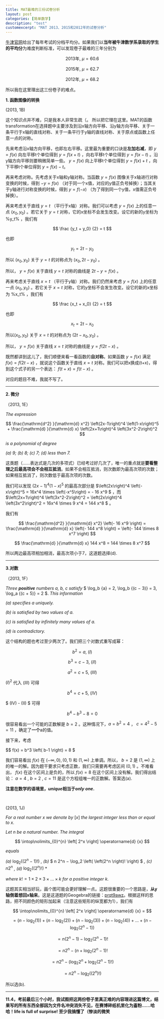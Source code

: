 ```yaml
---
title: MAT最难的三份试卷分析
layout: post
categories: [简单数学]
description: "test"
customexcerpt: "MAT 2013、2015和2012年的试卷分析"
---
```


[牛津官网](https://www.maths.ox.ac.uk/study-here/undergraduate-study/maths-admissions-test)给出了每年考试的分档平均分。如果我们以**当年被牛津数学系录取的学生的平均分**为难度判断标准，可以发现卷子最难的三年分别为

$$ {\text{2013年, }} \mu = 60.6 $$

$$ {\text{2015年, }} \mu = 62.7 $$

$$ {\text{2012年, }} \mu = 68.2 $$

所以我在这里理出这三份卷子的难点。

__1. 函数图像的转换__

(2013, 1B)

这个知识点并不难，只是我本人非常生疏（。 所以把它理在这里。MAT的函数transformation在选择题中主要涉及到沿x轴方向平移、沿y轴方向平移、关于一条平行于x轴的直线对称、关于一条平行于y轴的直线对称、关于原点或函数上任意一点的对称。

先来考虑沿x轴方向平移，也即左右平移。这里最为重要的口诀是**左加右减**，即 $y=f(x)$ 向左平移t个单位得到 $y=f(x+t)$ ，向右平移t个单位得到 $y=f(x-t)$ 。沿y轴方向平移则要稍微简单一些。 $y=f(x)$ 向上平移t个单位得到 $y=f(x)+t$ ，向下平移t个单位得到 $y=f(x)-t$。

再来考虑对称。先考虑关于x轴和y轴对称。当函数 $y=f(x)$ 图像关于x轴进行对称变换的时候，得到 $-y=f(x)$ （对于同一个x值，对应的y值正负号掉换）；当其关于y轴进行对称变换的时候，得到 $y=f(-x)$ （为了得到同一个y值，x值需正负号掉换）。

再来考虑关于直线 $y=t$ （平行于x轴）对称。我们可以考虑 $y=f(x)$ 上的任意一点 $({x_0}, {y_0})$ 。若它关于 $y=t$ 对称，它的x坐标不会发生改变。设它的新的y坐标为 %y_t% ，我们有

$$ \frac {y_t + y_0} {2} = t $$

也即

$$ y_t = 2t - y_0 $$

所以 $({x_0}, {y_0})$ 关于 $y=t$ 的对称点为 $({x_0}, {2t-y_0})$ 。

所以， $y=f(x)$ 关于直线 $y=t$ 对称的曲线是 $2t - y=f(x)$ 。

再来考虑关于直线 $x=t$ （平行于y轴）对称。我们仍然来考虑 $y=f(x)$ 上的任意一点 $({x_0}, {y_0})$ 。若它关于 $x=t$ 对称，它的y坐标不会发生改变。设它的新的x坐标为 %x_t% ，我们有

$$ \frac {x_t + x_0} {2} = t $$

也即

$$ x_t = 2t - x_0 $$

所以$({x_0}, {y_0})$ 关于 $x=t$ 的对称点为 $({2t-x_0}, {y_0})$ 。

所以， $y=f(x)$ 关于直线 $x=t$ 对称的曲线是 $y=f(2t-x)$ 。

既然都讲到这儿了，我们顺便来看一看函数的**自对称**。如果函数 $y=f(x)$ 满足 $f(x)=f(2t-x)$ ，就说这个函数关于直线 $x=t$ 对称。我们可以把x换成(t+x)，得到这个式子的另一个表达： $f(t+x)=f(t-x)$ 。

对应的题目不难，我就不写了。

------

__2. 微分__

（2013, 1E）

*The expression*

$$ \frac{\mathrm{d^2} }{\mathrm{d} x^2} \left(2x-1\right)^4 \left(1-x\right)^5 +  \frac{\mathrm{d} }{\mathrm{d} x} \left(2x+1\right)^4 \left(3x^2-2\right)^2 $$

*is a polynomial of degree*

*(a) 9; (b) 8; (c) 7; (d) less than 7.*

这类题（……表达式是几次的多项式）已经考过好几次了，唯一的重点就是**要看整理之后最高项会不会相互抵消**。如果不会相互抵消，则次数即为最高次项的次数；如果相互抵消了，则次数低于最高次项的次数。

我们可以发现 $\left(2x-1\right)^4 \left(1-x\right)^5$ 的最高次部分是 $\left(2x\right)^4 \left(-x\right)^5 = 16x^4 \times \left(-x^5\right) = - 16 x^9 $ ，而 $\left(2x+1\right)^4 \left(3x^2-2\right)^2 = \left(2x\right)^4 \left(3x^2\right)^2 = 16x^4 \times 9 x^4 = 144 x^8 $ 。

我们有

$$ \frac{\mathrm{d^2} }{\mathrm{d} x^2}  \left(- 16 x^9 \right) =  \frac{\mathrm{d} }{\mathrm{d} x} \left(- 144 x^8 \right) = \left(- 144 \times 8 x^7 \right) $$

$$ \frac{\mathrm{d} }{\mathrm{d} x} 144 x^8 = 144 \times 8 x^7 $$

所以两边最高项相加相消，最高次项小于7，这道题选择(d).

------

__3.对数__

（2013, 1F）

*Three **positive** numbers a, b, c satisfy* $ \log_b {a} = 2, \log_b {(c − 3)} = 3, \log_a {(c + 5)} = 2 $. *This information*

*(a) specifies a uniquely.*

*(b) is satisfied by two values of a.*

*(c) is satisfied by infinitely many values of a.*

*(d) is contradictory.*

这个结构的题也考过至少两次了。我们把三个对数式重写成幂：

$$b^2=a{\text{,  }} (I)$$ 

$$b^3=c-3{\text{,  }} (II)$$ 

$$a^2=c+5{\text{,  }} (III)$$

$(I)^2$ 代入 $(III)$ 可得

$$ b^4 = c+5 {\text{,  }} (IV)$$

$ (IV) - (II) $ 可得

$$ b^4-b^3-8=0 $$

很容易看出一个可能的正数解是 $b=2$ 。这种情况下，$a=b^2=4$ ， $c=4^2-5=11$ ，确定了**一个**a的值。 

接下来，考虑

$$ f(x) = b^3 \left( b-1 \right) = 8 $

我们容易看出 $f(x)$ 在 $(-\infty, 0), (0,1)$ 和 $(1, \infty)$ 上单调。所以， $b=2$ 是 $(1, \infty)$ 上的唯一的解。因为题干要求只考虑正数，我们只需要再考虑区间 $(0,1)$ 。不难看出， $f(x)$ 在这个区间上是负的，所以 $f(x)=8$ 在这个区间上没有解。我们得出结论： $a=4$ , $b=2$ , $c=11$ 是这个方程组唯一的正数解。答案选(a).

**注意在数学的语境里，*unique*相当于*only one*.**

&nbsp;  

(2013, 1J)

*For a real number x we denote by* $[x]$ *the largest integer less than or equal to x.*

*Let n be a natural number. The integral*

$$ \intop\nolimits_{0}^{n} \left[ 2^x \right] \operatorname{d} {x} $$

*equals*

*(a)* $\log_2 {\left( \left( 2^n − 1 \right) ! \right)}$ *, (b)* $ n 2^n − \log_2 \left( \left(2^n \right)! \right) $ *, (c)* $n 2^n$ *, (d)* $\log_2 \left( \left(2^n \right)! \right)$ *

*where* $k! = 1 \times 2 \times 3 \times... \times k$ *for a positive integer k.*

这题其实相当好玩，画个图可能会更好理解一点。这题很重要的一个思路是，**从y轴倒着想回x轴来**。这是这道题的Geogebra的链接：[prqt9awz](https://geogebra.org/classic/prqt9awz)。根据这样的思路，把不同颜色的矩形加起来（注意这些矩形的纵宽都为1），我们有

$$ \intop\nolimits_{0}^{n} \left[ 2^x \right] \operatorname{d} {x} = $$

$$  = (n-\log_2(1)) + (n-\log_2(2)) + (n-\log_2(3))+ (n-\log_2(4)) + ... + (n-\log_2(2^{n}-1)) $$

$$ = n(2^{n}-1)-\log_2{(2^{n}-1)!} $$

$$ = n 2^{n} - (n + \log_2{(2^{n}-1)!} $$

$$ = n 2^{n} - \left( \log_2{2^n} + \log_2{(2^{n}-1)!} \right) $$

$$ = n 2^n − \log_2 \left( \left(2^n \right)! \right) $$

所以选(b).

------


**11.4，考前最后三个小时，我试图把这两份卷子里真正难的内容理进这篇博文，结果写的所有东西全部因为文件名冲突消失不见，在赛博碎纸机里化为齑粉……哈哈！life is full of surprise! 至少我搞懂了（惨淡的微笑**
